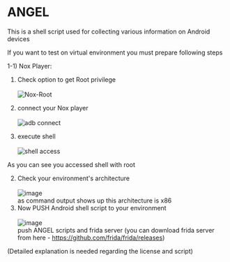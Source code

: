 # ANGEL
This is a shell script used for collecting various information on Android devices

If you want to test on virtual environment you must prepare following steps

1-1) Nox Player:<br/>

1. Check option to get Root privilege<br/><br/>
![Nox-Root](https://github.com/S3xyG4y/ANGEL/assets/55012702/5655ff56-375b-4202-b507-c6d5375cbd2a)<br/>

2. connect your Nox player<br/><br/>
![adb connect](https://github.com/S3xyG4y/ANGEL/assets/55012702/e9dd43ce-59ea-4fd8-9fb2-5640bb4d8401)<br/>

3. execute shell<br/><br/>
![shell access](https://github.com/S3xyG4y/ANGEL/assets/55012702/23b243e6-aa76-48f6-a033-9aa610b6065a)<br/>

    
As you can see you accessed shell with root


2) Check your environment's architecture<br/><br/>
![image](https://github.com/S3xyG4y/ANGEL/assets/55012702/2ff62415-eec0-49f4-a951-e988243087a4)<br/>
as command output shows up this architecture is x86<br/>
3) Now PUSH Android shell script to your environment<br/><br/>
![image](https://github.com/S3xyG4y/ANGEL/assets/55012702/2fb7ef9d-9d13-4a02-aaa8-e84c2e522cf3)<br/>
push ANGEL scripts and frida server (you can download frida server from here - https://github.com/frida/frida/releases)<br/>

(Detailed explanation is needed regarding the license and script)


